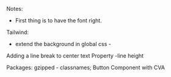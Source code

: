 Notes:
- First thing is to have the font right.



Tailwind:
- extend the background in global css - 


Adding a line break to center text
Property -line height

Packages:
gzipped - classnames;
Button Component with CVA